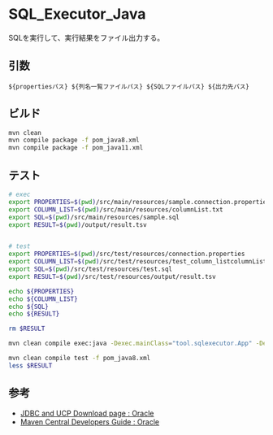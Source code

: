 # SQL_Executor_Java
SQLを実行して、実行結果をファイル出力する。

## 引数

```
${propertiesパス} ${列名一覧ファイルパス} ${SQLファイルパス} ${出力先パス}
```

## ビルド

``` bash
mvn clean 
mvn compile package -f pom_java8.xml
mvn compile package -f pom_java11.xml
```

## テスト

``` bash
# exec
export PROPERTIES=$(pwd)/src/main/resources/sample.connection.properties
export COLUMN_LIST=$(pwd)/src/main/resources/columnList.txt
export SQL=$(pwd)/src/main/resources/sample.sql
export RESULT=$(pwd)/output/result.tsv


# test
export PROPERTIES=$(pwd)/src/test/resources/connection.properties
export COLUMN_LIST=$(pwd)/src/test/resources/test_column_listcolumnList.txt
export SQL=$(pwd)/src/test/resources/test.sql
export RESULT=$(pwd)/src/test/resources/output/result.tsv

echo ${PROPERTIES}
echo ${COLUMN_LIST}
echo ${SQL}
echo ${RESULT}

rm $RESULT

mvn clean compile exec:java -Dexec.mainClass="tool.sqlexecutor.App" -Dexec.args="'${PROPERTIES}' '${COLUMN_LIST}' '${SQL}' '${RESULT}'" -f pom_java8.xml

mvn clean compile test -f pom_java8.xml
less $RESULT
```

## 参考

- [JDBC and UCP Download page : Oracle](https://sampleuser0001.github.io/cloud9_note/Java/Java.html)
- [Maven Central Developers Guide : Oracle](https://www.oracle.com/database/technologies/maven-central-guide.html)